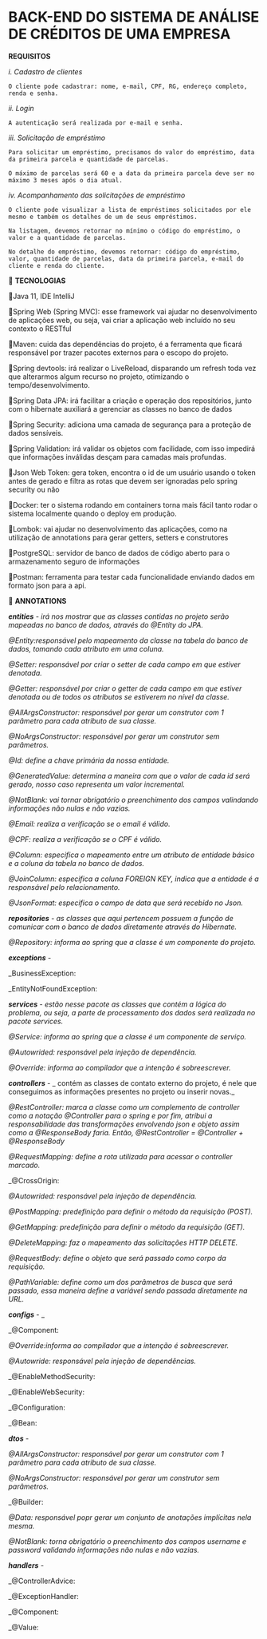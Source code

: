 # BACK-END DO SISTEMA DE ANÁLISE DE CRÉDITOS DE UMA EMPRESA

**REQUISITOS**

*i. Cadastro de clientes*

    O cliente pode cadastrar: nome, e-mail, CPF, RG, endereço completo, renda e senha.
    
*ii. Login*

    A autenticação será realizada por e-mail e senha.
   
*iii. Solicitação de empréstimo*

    Para solicitar um empréstimo, precisamos do valor do empréstimo, data da primeira parcela e quantidade de parcelas.
   
    O máximo de parcelas será 60 e a data da primeira parcela deve ser no máximo 3 meses após o dia atual.
   
*iv. Acompanhamento das solicitações de empréstimo*

    O cliente pode visualizar a lista de empréstimos solicitados por ele mesmo e também os detalhes de um de seus empréstimos.
   
    Na listagem, devemos retornar no mínimo o código do empréstimo, o valor e a quantidade de parcelas.
   
    No detalhe do empréstimo, devemos retornar: código do empréstimo, valor, quantidade de parcelas, data da primeira parcela, e-mail do cliente e renda do cliente.

:wrench: **TECNOLOGIAS**

:small_blue_diamond:Java 11, IDE IntelliJ
 
:small_blue_diamond:Spring Web (Spring MVC): esse framework vai ajudar no desenvolvimento de aplicações web, ou seja, vai criar a aplicação web incluído no seu contexto o RESTful
 
:small_blue_diamond:Maven: cuida das dependências do projeto, é a ferramenta que ficará responsável por trazer pacotes externos para o escopo do projeto.
 
:small_blue_diamond:Spring devtools: irá realizar o LiveReload, disparando um refresh toda vez que alterarmos algum recurso no projeto, otimizando o tempo/desenvolvimento.
 
:small_blue_diamond:Spring Data JPA: irá facilitar a criação e operação dos repositórios, junto com o hibernate auxiliará a gerenciar as classes no banco de dados
 
:small_blue_diamond:Spring Security: adiciona uma camada de segurança para a proteção de dados sensíveis.
 
:small_blue_diamond:Spring Validation: irá validar os objetos com facilidade, com isso impedirá que informações inválidas desçam para camadas mais profundas.
 
:small_blue_diamond:Json Web Token: gera token, encontra o id de um usuário usando o token antes de gerado e filtra as rotas que devem ser ignoradas pelo spring security ou não
 
:small_blue_diamond:Docker: ter o sistema rodando em containers torna mais fácil tanto rodar o sistema localmente quando o deploy em produção.
 
:small_blue_diamond:Lombok: vai ajudar no desenvolvimento das aplicações, como na utilização de annotations para gerar getters, setters e construtores
 
:small_blue_diamond:PostgreSQL: servidor de banco de dados de código aberto para o armazenamento seguro de informações
 
:small_blue_diamond:Postman: ferramenta para testar cada funcionalidade enviando dados em formato json para a api.


:large_blue_diamond: **ANNOTATIONS**

**_entities_** - _irá nos mostrar que as classes contidas no projeto serão mapeadas no banco de dados, através do @Entity do JPA._

_@Entity:responsável pelo mapeamento da classe na tabela do banco de dados, tomando cada atributo em uma coluna._

_@Setter: responsável por criar o setter de cada campo em que estiver denotada._

_@Getter: responsável por criar o getter de cada campo em que estiver denotada ou de todos os atributos se estiverem no nível da classe._

_@AllArgsConstructor: responsável por gerar um construtor com 1 parâmetro para cada atributo de sua classe._

_@NoArgsConstructor: responsável por gerar um construtor sem parâmetros._

_@Id: define a chave primária da nossa entidade._

_@GeneratedValue: determina a maneira com que o valor de cada id será gerado, nosso caso representa um valor incremental._

_@NotBlank: vai tornar obrigatório o preenchimento dos campos valindando informações não nulas e não vazias._

_@Email: realiza a verificação se o email é válido._

_@CPF: realiza a verificação se o CPF é válido._

_@Column: especifica o mapeamento entre um atributo de entidade básico e a coluna da tabela no banco de dados._

_@JoinColumn: especifica a coluna FOREIGN KEY, indica que a entidade é a responsável pelo relacionamento._

_@JsonFormat: especifica o campo de data que será recebido no Json._


**_repositories_** - _as classes que aqui pertencem possuem a função de comunicar com o banco de dados diretamente através do Hibernate._


_@Repository: informa ao spring que a classe é um componente do projeto._


**_exceptions_** - 

_BusinessException:

_EntityNotFoundException:


**_services_** - _estão nesse pacote as classes que contém a lógica do problema, ou seja, a parte de processamento dos dados será realizada no pacote services._

_@Service: informa ao spring que a classe é um componente de serviço._

_@Autowrided: responsável pela injeção de dependência._

_@Override: informa ao compilador que a intenção é sobreescrever._


**_controllers_** - _ contém as classes de contato externo do projeto, é nele que conseguimos as informações presentes no projeto ou inserir novas._

_@RestController: marca a classe como um complemento de controller como a notação @Controller para o spring e por fim, atribui a responsabilidade das transformações envolvendo json e objeto assim como a @ResponseBody faria. Então, @RestController = @Controller + @ResponseBody_


_@RequestMapping: define a rota utilizada para acessar o controller marcado._


_@CrossOrigin:


_@Autowrided: responsável pela injeção de dependência._


_@PostMapping: predefinição para definir o método da requisição (POST)._


_@GetMapping: predefinição para definir o método da requisição (GET)._


_@DeleteMapping: faz o mapeamento das solicitações HTTP DELETE._


_@RequestBody: define o objeto que será passado como corpo da requisição._


_@PathVariable: define como um dos parâmetros de busca que será passado, essa maneira define a variável sendo passada diretamente na URL._


**_configs_** - _

_@Component:


_@Override:informa ao compilador que a intenção é sobreescrever._


_@Autowride: responsável pela injeção de dependências._


_@EnableMethodSecurity:


_@EnableWebSecurity:


_@Configuration:


_@Bean:


**_dtos_** - 

_@AllArgsConstructor: responsável por gerar um construtor com 1 parâmetro para cada atributo de sua classe._
 
_@NoArgsConstructor: responsável por gerar um construtor sem parâmetros._
 
_@Builder:

_@Data: responsável popr gerar um conjunto de anotações implícitas nela mesma._
 
_@NotBlank: torna obrigatório o preenchimento dos campos username e password validando informações não nulas e não vazias._



**_handlers_** - 

_@ControllerAdvice:


_@ExceptionHandler:


_@Component:


_@Value:

 
